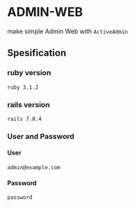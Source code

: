 # ADMIN-WEB

make simple Admin Web with `ActiveAdmin`

## Spesification
### ruby version
`ruby 3.1.2`
### rails version 
`rails 7.0.4`
### User and Password
#### User 
`admin@example.com`
#### Password
`password`

